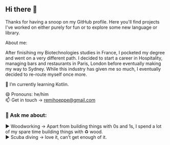 ## Hi there 👋 

Thanks for having a snoop on my GitHub profile.
Here you'll find projects I've worked on either purely for fun or to explore some new language or library.

About me:

After finisihing my Biotechnologies studies in France, I pocketed my degree and went on a very different path.
I decided to start a career in Hospitality, managing bars and restaurants in Paris, London before eventually making my way to Sydney.
While this industry has given me so much, I eventually decided to re-route myself once more.

🌱 I’m currently learning Kotlin.

 
😄 Pronouns: he/him <br>
📫 Get in touch ->  remihoeppe@gmail.com <br>

### 💬 Ask me about:
:arrow_forward: Woodworking -> Apart from building things with 0s and 1s, I spend a lot of my spare time building things with :recycle: wood. <br>
:arrow_forward: Scuba diving -> love it, can't get enough of it. 

